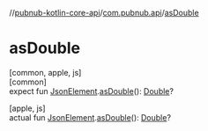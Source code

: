 //[pubnub-kotlin-core-api](../../index.md)/[com.pubnub.api](index.md)/[asDouble](as-double.md)

# asDouble

[common, apple, js]\
[common]\
expect fun [JsonElement](-json-element/index.md).[asDouble](as-double.md)(): [Double](https://kotlinlang.org/api/latest/jvm/stdlib/kotlin/-double/index.html)?

[apple, js]\
actual fun [JsonElement](-json-element/index.md).[asDouble](as-double.md)(): [Double](https://kotlinlang.org/api/latest/jvm/stdlib/kotlin/-double/index.html)?
